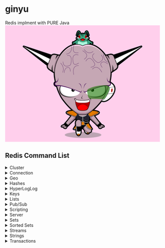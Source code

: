 # ginyu
Redis implment with PURE Java
![小青蛙基纽](./ginyu.png)

## Redis Command List
<details>
<summary>
Cluster
</summary>

- [ ] Cluster
    - [ ] CLUSTER ADDSLOTS
    - [ ] CLUSTER COUNT-FAILURE-REPO
    - [ ] CLUSTER COUNTKEYSINSLOT
    - [ ] CLUSTER DELSLOTS
    - [ ] CLUSTER FAILOVER
    - [ ] CLUSTER FORGET
    - [ ] CLUSTER GETKEYSINSLOT
    - [ ] CLUSTER INFO
    - [ ] CLUSTER KEYSLOT
    - [ ] CLUSTER MEET
    - [ ] CLUSTER NODES
    - [ ] CLUSTER REPLICAS
    - [ ] CLUSTER REPLICATE
    - [ ] CLUSTER RESET
    - [ ] CLUSTER SAVECONFIG
    - [ ] CLUSTER SET-CONFIG-EPOCH
    - [ ] CLUSTER SETSLOT
    - [ ] CLUSTER SLAVES
    - [ ] CLUSTER SLOTS
    - [ ] CLUSTER READONLY
    - [ ] CLUSTER READWRITE
</details>

<details>
<summary>
Connection
</summary>

- [ ] Connection
    - [ ] AUTH
    - [x] ECHO
    - [x] PING
    - [x] QUIT
    - [x] SELECT
    - [x] SWAPDB
</details>

<details>
<summary>
Geo
</summary>

- [ ] Geo
    - [ ] GEOADD
    - [ ] GEOHASH
    - [ ] GEOPOS
    - [ ] GEODIST
    - [ ] GEORADIUS
    - [ ] GEORADIUSBYMEMBER
</details>

<details>
<summary>
Hashes
</summary>

- [ ] Hashes
    - [x] HDEL
    - [x] HEXISTS
    - [x] HGET
    - [x] HGETALL
    - [ ] HINCRBY
    - [ ] HINCRBYFLOAT
    - [x] HKEYS
    - [x] HLEN
    - [x] HMGET
    - [x] HMSET
    - [x] HSET
    - [ ] HSETNX
    - [x] HSTRLEN
    - [x] HVALS
    - [ ] HSCAN
</details>

<details>
<summary>
HyperLogLog
</summary>

- [ ] HyperLogLog
    - [ ] PFADD
    - [ ] PFCOUNT
    - [ ] PFMERGE
</details>

<details>
<summary>
Keys
</summary>

- [ ] Keys
    - [ ] DEL
    - [ ] DUMP
    - [ ] EXISTS
    - [ ] EXPIRE
    - [ ] EXPIREAT
    - [ ] KEYS
    - [ ] MIGRATE
    - [ ] MOVE
    - [ ] OBJECT
    - [ ] PERSIST
    - [ ] PEXPIRE
    - [ ] PEXPIREAT
    - [ ] PTTL
    - [ ] RANDOMKEY
    - [ ] RENAME
    - [ ] RENAMENX
    - [ ] RESTORE
    - [ ] SORT
    - [ ] TTL
    - [ ] TYPE
    - [ ] WAIT
    - [ ] SCAN
</details>

<details>
<summary>
Lists
</summary>

- [ ] Lists
    - [ ] BLPOP
    - [ ] BRPOP
    - [ ] BRPOPLPUSH
    - [ ] LINDEX
    - [ ] LINSERT
    - [ ] LLEN
    - [ ] LPOP
    - [ ] LPUSH
    - [ ] LPUSHX
    - [ ] LRANGE
    - [ ] LREM
    - [ ] LSET
    - [ ] LTRIM
    - [ ] RPOP
    - [ ] RPOPLPUSH
    - [ ] RPUSH
    - [ ] RPUSHX
</details>

<details>
<summary>
Pub/Sub
</summary>

- [ ] Pub/Sub
    - [ ] PSUBCRIBE
    - [ ] PUBSUB
    - [ ] PUBLISH
    - [ ] PUNSUBSCRIBE
    - [ ] SUBSRIBE
    - [ ] UNSUBSCRIBE
</details>

<details>
<summary>
Scripting
</summary>

- [ ] Scripting
    - [ ] EVAL
    - [ ] EVALSHA
    - [ ] SCRIPT DEBUG
    - [ ] SCRIPT EXISTS
    - [ ] SCRIPT FLUSH
    - [ ] SCRIPT KILL
    - [ ] SCRIPT LOAD
</details>

<details>
<summary>
Server
</summary>

- [ ] Server
    - [ ] BGREWRITEAOF
    - [ ] BGSAVE
    - [ ] CLIENT KILL
    - [ ] CLIENT LIST
    - [ ] CLIENT GETNAME
    - [ ] CLIENT ID
    - [ ] CLIENT PAUSE
    - [ ] CLIENT REPLY
    - [ ] CLIENT SETNAME
    - [ ] CLIENT UNBLOCK
    - [ ] COMMAND
    - [ ] COMMAND COUNT
    - [ ] COMMAND GETKEYS
    - [ ] COMMAND INFO
    - [ ] CONFIG GET
    - [ ] CONFIG REWRITE
    - [ ] CONFIG SET
    - [ ] CLIENT RESETSTAT
    - [ ] DBSIZE
    - [ ] DEBUG OBJECT
    - [ ] DEBUG SEGFAULT
    - [ ] FLUSHALL
    - [ ] FLUSHDB
    - [ ] INFO
    - [ ] LASTSAVE
    - [ ] MEMORY DOCTOR
    - [ ] MEMORY HELP
    - [ ] MEMORY-MALLOC-STATS
    - [ ] MEMORY-PURGE
    - [ ] MEMORY-STATS
    - [ ] MEMORY-USAGE
    - [ ] MONITOR
    - [ ] REPLICAOF
    - [ ] ROLE
    - [ ] SAVE
    - [ ] SHUTDOWN
    - [ ] SLAVEOF
    - [ ] SLOWLOG
    - [ ] SYNC
    - [ ] TIME
</details>

<details>
<summary>
Sets
</summary>

- [ ] Sets
    - [x] SADD
    - [x] SCARD
    - [x] SDIFF
    - [ ] SDIFFSTORE
    - [x] SINTER
    - [ ] SINTERSTORE
    - [ ] SISMEMBER
    - [x] SMEMBERS
    - [ ] SMOVE
    - [ ] SPOP
    - [ ] SRANDMEMBER
    - [ ] SREM
    - [ ] SUNION
    - [ ] SUNIONSTORE
    - [ ] SSCAN
</details>

<details>
<summary>
Sorted Sets
</summary>

- [ ] Sorted Sets
    - [ ] ZADD
    - [ ] ZCARD
    - [ ] ZCOUNT
    - [ ] ZINCRBY
    - [ ] ZINTERSTORE
    - [ ] ZLEXCOUNT
    - [ ] ZPOPMAX
    - [ ] ZPOPMIN
    - [ ] ZRANGE
    - [ ] ZRANGEBYLEX
    - [ ] ZREVRANGEBYLEX
    - [ ] ZRANGEBYSCORE
    - [ ] ZRANK
    - [ ] ZREM
    - [ ] ZREMRANGEBYLEX
    - [ ] ZREMRANGEBYRANK
    - [ ] ZREMRANGEBYSCORE
    - [ ] ZREVRANGE
    - [ ] ZREVRANGEBYSCORE
    - [ ] ZREVRANK
    - [ ] ZSCORE
    - [ ] ZUNIONSTORE
    - [ ] ZSCAN
</details>

<details>
<summary>
Streams
</summary>

- [ ] Streams
    - [ ] XACK
    - [ ] XADD
    - [ ] XCLAIM
    - [ ] XDEL
    - [ ] XGROUP
    - [ ] XINFO
    - [ ] XLEN
    - [ ] XPENDING
    - [ ] XRANGE
    - [ ] XREAD
    - [ ] XREADGROUP
    - [ ] XREVRANGE
    - [ ] XTRIM
</details>

<details>
<summary>
Strings
</summary>

- [ ] Strings
    - [ ] APPEND
    - [ ] BITCOUNT
    - [ ] BITFIELD
    - [ ] BITOP
    - [ ] BITPOS
    - [ ] DECR
    - [ ] DECRBY
    - [x] GET
    - [ ] GETBIT
    - [ ] GETRANGE
    - [ ] GETSET
    - [ ] INCR
    - [ ] INCRBY
    - [ ] INCRBYFLOAT
    - [ ] MGET
    - [ ] MSET
    - [ ] MSETNX
    - [ ] PSETEX
    - [x] SET
    - [ ] SETBIT
    - [ ] SETEX
    - [ ] SETNX
    - [ ] SETRANGE
    - [ ] STRLEN
</details>

<details>
<summary>
Transactions
</summary>

- [ ] Transactions
    - [ ] DISCARD
    - [ ] EXEC
    - [ ] MULTI
    - [ ] UNWATCH
    - [ ] WATCH
</details>

